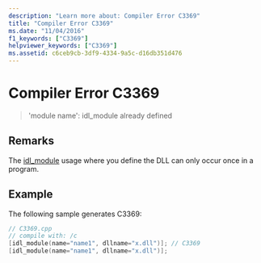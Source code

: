 ```yaml
---
description: "Learn more about: Compiler Error C3369"
title: "Compiler Error C3369"
ms.date: "11/04/2016"
f1_keywords: ["C3369"]
helpviewer_keywords: ["C3369"]
ms.assetid: c6ceb9cb-3df9-4334-9a5c-d16db351d476
---
```

# Compiler Error C3369

> 'module name': idl_module already defined

## Remarks

The [idl_module](../../windows/attributes/idl-module.md) usage where you define the DLL can only occur once in a program.

## Example

The following sample generates C3369:

```cpp
// C3369.cpp
// compile with: /c
[idl_module(name="name1", dllname="x.dll")]; // C3369
[idl_module(name="name1", dllname="x.dll")];
```
